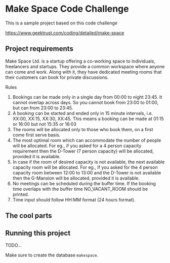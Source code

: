 # Make Space Code Challenge

This is a sample project based on this code challenge

https://www.geektrust.com/coding/detailed/make-space

## Project requirements

Make Space Ltd. is a startup offering a co-working space to individuals, freelancers and startups. They provide a common
workspace where anyone can come and work. Along with it, they have dedicated meeting rooms that their customers can book
for private discussions.

Rules

1. Bookings can be made only in a single day from 00:00 to night 23:45. It cannot overlap across days. So you cannot
   book from 23:00 to 01:00, but can from 23:00 to 23:45.
2. A booking can be started and ended only in 15 minute intervals, i.e. XX:00, XX:15, XX:30, XX:45. This means a booking
   can be made at 01:15 or 16:00 but not 15:35 or 16:03
3. The rooms will be allocated only to those who book them, on a first come first serve basis.
4. The most optimal room which can accommodate the number of people will be allocated. For eg., if you asked for a 4
   person capacity requirement then the D-Tower (7 person capacity) will be allocated, provided it is available.
5. In case if the room of desired capacity is not available, the next available capacity room will be allocated. For
   eg., If you asked for the 4 person capacity room between 12:00 to 13:00 and the D-Tower is not available then the
   G-Mansion will be allocated, provided it is available.
6. No meetings can be scheduled during the buffer time. If the booking time overlaps with the buffer time NO_VACANT_ROOM
   should be printed.
7. Time input should follow HH:MM format (24 hours format).

## The cool parts



## Running this project

TODO...

Make sure to create the database `makespace`.